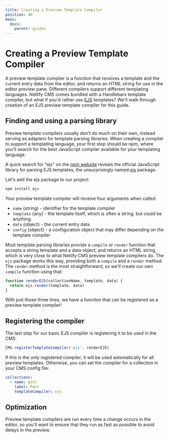 ```yaml
---
title: Creating a Preview Template Compiler
position: 40
menu:
  docs:
    parent: guides
---
```


# Creating a Preview Template Compiler

A preview template compiler is a function that receives a template and the current entry data from the
editor, and returns an HTML string for use in the editor preview pane. Different compilers support
different templating languages. Netlify CMS comes bundled with a Handlebars template compiler, but
what if you'd rather use [EJS](http://ejs.co/) templates? We'll walk through creation of an EJS
preview template compiler for this guide.

## Finding and using a parsing library

Preview template compilers usually don't do much on their own, instead serving as adapters for
template parsing libraries. When creating a compiler to support a templating language, your first stop
should be npm, where you'll search for the best JavaScript compiler available for your templating
language.

A quick search for "ejs" on the [npm website](https://www.npmjs.com/search?q=ejs) reveals the
official JavaScript library for parsing EJS templates, the unsurprisingly named
[ejs](https://www.npmjs.com/package/ejs) package.

Let's add the ejs package to our project:

```bash
npm install ejs
```

Your preview template compiler will receive four arguments when called:

- `name` {string} - identifier for the template compiler
- `template` {any} - the template itself, which is often a string, but could be anything
- `data` {object} - the current entry data
- `config` {object} - a configuration object that may differ depending on the template compiler

Most template parsing libraries provide a `compile` or `render` function that accepts a string
template and a data object, and returns an HTML string, which is very close to what Netlify CMS
preview template compilers do. The `ejs` package works this way, providing both a `compile` and a
`render` method. The `render` method is the most straightforward, so we'll create our own `compile`
function using that:

```js
function renderEJS(collectionName, template, data) {
  return ejs.render(template, data)
}
```

With just those three lines, we have a function that can be registered as a preview template
compiler!

## Registering the compiler

The last step for our basic EJS compiler is registering it to be used in the CMS:

```js
CMS.registerTemplateCompiler('ejs', renderEJS)
```

If this is the only registered compiler, it will be used automatically for all preview templates.
Otherwise, you can set the compiler for a collection in your CMS config file:

```yaml
collections:
  - name: post
    label: Post
    templateCompiler: ejs
```

## Optimization

Preview template compilers are run every time a change occurs in the editor, so you'll want to
ensure that they run as fast as possible to avoid delays in the preview. 
